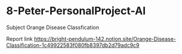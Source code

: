 # 8-Peter-PersonalProject-AI

Subject
Orange Disease Classfication

Report link
https://bright-pendulum-142.notion.site/Orange-Disease-Classification-1c49922583f080fb8397db2d79adc9c9
